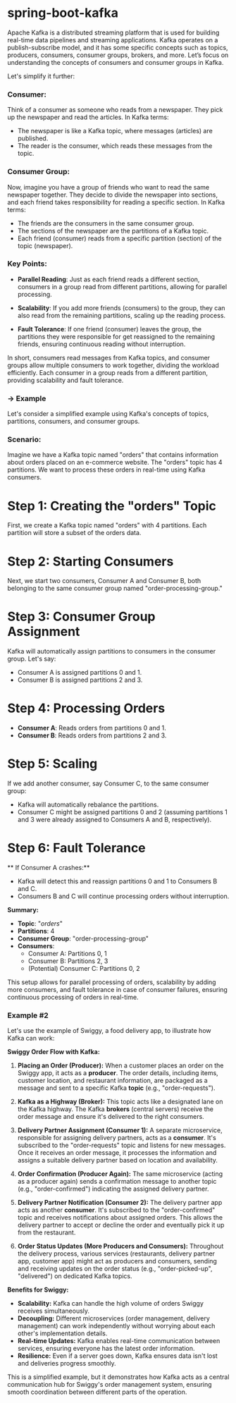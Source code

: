 # spring-boot-kafka
Apache Kafka is a distributed streaming platform that is used for building real-time data pipelines and streaming applications.
Kafka operates on a publish-subscribe model, and it has some specific concepts such as topics, producers, consumers, consumer groups, brokers, and more.
Let’s focus on understanding the concepts of consumers and consumer groups in Kafka.

Let's simplify it further:

### Consumer:

Think of a consumer as someone who reads from a newspaper. They pick up the newspaper and read the articles. In Kafka terms:
- The newspaper is like a Kafka topic, where messages (articles) are published.
- The reader is the consumer, which reads these messages from the topic.

### Consumer Group:

Now, imagine you have a group of friends who want to read the same newspaper together. They decide to divide the newspaper into sections, and each friend takes responsibility for reading a specific section. In Kafka terms:
- The friends are the consumers in the same consumer group.
- The sections of the newspaper are the partitions of a Kafka topic.
- Each friend (consumer) reads from a specific partition (section) of the topic (newspaper).

### Key Points:

- **Parallel Reading**: Just as each friend reads a different section, consumers in a group read from different partitions, allowing for parallel processing.

- **Scalability**: If you add more friends (consumers) to the group, they can also read from the remaining partitions, scaling up the reading process.

- **Fault Tolerance**: If one friend (consumer) leaves the group, the partitions they were responsible for get reassigned to the remaining friends, ensuring continuous reading without interruption.

In short, consumers read messages from Kafka topics, and consumer groups allow multiple consumers to work together, dividing the workload efficiently. Each consumer in a group reads from a different partition, providing scalability and fault tolerance.


### → Example

Let's consider a simplified example using Kafka's concepts of topics, partitions, consumers, and consumer groups.

### Scenario:

Imagine we have a Kafka topic named "orders" that contains information about orders placed on an e-commerce website. The "orders" topic has 4 partitions. We want to process these orders in real-time using Kafka consumers.

# Step 1: Creating the "orders" Topic

First, we create a Kafka topic named "orders" with 4 partitions. Each partition will store a subset of the orders data.

# Step 2: Starting Consumers

Next, we start two consumers, Consumer A and Consumer B, both belonging to the same consumer group named "order-processing-group."

# Step 3: Consumer Group Assignment

Kafka will automatically assign partitions to consumers in the consumer group. Let's say:
- Consumer A is assigned partitions 0 and 1.
- Consumer B is assigned partitions 2 and 3.

# Step 4: Processing Orders

- **Consumer A**: Reads orders from partitions 0 and 1.
- **Consumer B**: Reads orders from partitions 2 and 3.

# Step 5: Scaling

If we add another consumer, say Consumer C, to the same consumer group:
- Kafka will automatically rebalance the partitions.
- Consumer C might be assigned partitions 0 and 2 (assuming partitions 1 and 3 were already assigned to Consumers A and B, respectively).

# Step 6: Fault Tolerance

** If Consumer A crashes:**
- Kafka will detect this and reassign partitions 0 and 1 to Consumers B and C.
- Consumers B and C will continue processing orders without interruption.

**Summary:**

- **Topic**: "*orders*"
- **Partitions**: 4
- **Consumer Group**: "order-processing-group"
- **Consumers**:
    - Consumer A: Partitions 0, 1
    - Consumer B: Partitions 2, 3
    - (Potential) Consumer C: Partitions 0, 2

This setup allows for parallel processing of orders, scalability by adding more consumers, and fault tolerance in case of consumer failures, ensuring continuous processing of orders in real-time.

### Example #2
Let's use the example of Swiggy, a food delivery app, to illustrate how Kafka can work:

**Swiggy Order Flow with Kafka:**

1. **Placing an Order (Producer):** When a customer places an order on the Swiggy app, it acts as a **producer**. The order details, including items, customer location, and restaurant information, are packaged as a message and sent to a specific Kafka **topic** (e.g., "order-requests").

2. **Kafka as a Highway (Broker):** This topic acts like a designated lane on the Kafka highway. The Kafka **brokers** (central servers) receive the order message and ensure it's delivered to the right consumers.

3. **Delivery Partner Assignment (Consumer 1):** A separate microservice, responsible for assigning delivery partners, acts as a **consumer**. It's subscribed to the "order-requests" topic and listens for new messages. Once it receives an order message, it processes the information and assigns a suitable delivery partner based on location and availability.

4. **Order Confirmation (Producer Again):** The same microservice (acting as a producer again) sends a confirmation message to another topic (e.g., "order-confirmed") indicating the assigned delivery partner.

5. **Delivery Partner Notification (Consumer 2):** The delivery partner app acts as another **consumer**. It's subscribed to the "order-confirmed" topic and receives notifications about assigned orders. This allows the delivery partner to accept or decline the order and eventually pick it up from the restaurant.

6. **Order Status Updates (More Producers and Consumers):** Throughout the delivery process, various services (restaurants, delivery partner app, customer app) might act as producers and consumers, sending and receiving updates on the order status (e.g., "order-picked-up", "delivered") on dedicated Kafka topics.

**Benefits for Swiggy:**

- **Scalability:** Kafka can handle the high volume of orders Swiggy receives simultaneously.
- **Decoupling:** Different microservices (order management, delivery management) can work independently without worrying about each other's implementation details.
- **Real-time Updates:** Kafka enables real-time communication between services, ensuring everyone has the latest order information.
- **Resilience:** Even if a server goes down, Kafka ensures data isn't lost and deliveries progress smoothly.

This is a simplified example, but it demonstrates how Kafka acts as a central communication hub for Swiggy's order management system, ensuring smooth coordination between different parts of the operation.